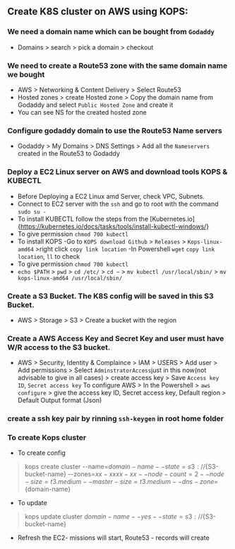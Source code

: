 ## Create K8S cluster on AWS using KOPS:

### We need a domain name which can be bought from `Godaddy`
- Domains > search > pick a domain > checkout

### We need to create a Route53 zone with the same domain name we bought
- AWS > Networking & Content Delivery > Select Route53
- Hosted zones > create Hosted zone > Copy the domain name from Godaddy and select `Public Hosted Zone` and create it
- You can see NS for the created hosted zone

### Configure godaddy domain to use the Route53 Name servers
- Godaddy > My Domains > DNS Settings > Add all the `Nameservers` created in the Route53 to Godaddy

### Deploy a EC2 Linux server on AWS and download tools KOPS & KUBECTL
- Before Deploying a EC2 Linux amd Server, check VPC, Subnets.
- Connect to EC2 server with the `ssh` and go to root with the command `sudo su -`
- To install KUBECTL follow the steps from the [Kubernetes.io]{https://kubernetes.io/docs/tasks/tools/install-kubectl-windows/}
 - To give permission `chmod 700 kubectl`
- To install KOPS
 -Go to `KOPS download Github` > `Releases` > `Kops-linux-amd64` >right click `copy link location`
 -In Powershell `wget` `copy link location`, `ll` to check
 - To give permission `chmod 700 kubectl`
 - `echo $PATH` > `pwd` > `cd /etc/` > `cd ~` > `mv kubectl /usr/local/sbin/` > `mv kops-linux-amd64 /usr/local/sbin/`

### Create a S3 Bucket. The K8S config will be saved in this S3 Bucket.
- AWS > Storage > S3 > Create a bucket with the region

### Create a AWS Access Key and Secret Key and user must have W/R access to the S3 bucket.
- AWS > Security, Identity & Complaince > IAM > USERS > Add user > Add permissions > Select `AdminstratorAccess`just in this now(not advisable to give in all cases) > create access key > Save `Access key ID`, `Secret access key`
To configure AWS > In the Powershell > `aws configure` > give the access key ID, Secret access key, Default region > Default Output format (Json)

### create a ssh key pair by rinning `ssh-keygen` in root home folder

### To create Kops cluster 
- To create config
> kops create cluster --name=${domain-name} --state=s3://${S3-bucket-name} --zones=${xx-xxxx-xx} --node-count=2 --node-size=t3.medium --master-size=t3.medium --dns-zone=${domain-name}

- To update 
> kops update cluster ${domain-name} --yes --state=s3://${S3-bucket-name}

- Refresh the EC2- missions will start, Route53 - records will create
